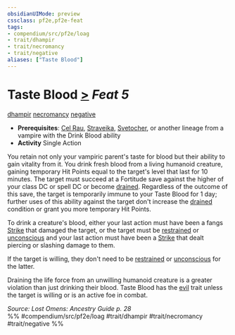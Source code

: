 ```yaml
---
obsidianUIMode: preview
cssclass: pf2e,pf2e-feat
tags:
- compendium/src/pf2e/loag
- trait/dhampir
- trait/necromancy
- trait/negative
aliases: ["Taste Blood"]
---
```

# Taste Blood  [>](../../Rules/core-rulebook/chapter-9-playing-the-game.md#Actions "Single Action") *Feat 5*  
[dhampir](../../Rules/traits/dhampir-b1.md)  [necromancy](../../Rules/traits/necromancy.md)  [negative](../../Rules/traits/negative.md)  

- **Prerequisites**: [Cel Rau](cel-rau-loag.md), [Straveika](straveika-apg.md), [Svetocher](svetocher-apg.md), or another lineage from a vampire with the Drink Blood ability
- **Activity** Single Action

You retain not only your vampiric parent's taste for blood but their ability to gain vitality from it. You drink fresh blood from a living humanoid creature, gaining temporary Hit Points equal to the target's level that last for 10 minutes. The target must succeed at a Fortitude save against the higher of your class DC or spell DC or become [drained](../../Rules/conditions.md#Drained). Regardless of the outcome of this save, the target is temporarily immune to your Taste Blood for 1 day; further uses of this ability against the target don't increase the [drained](../../Rules/conditions.md#Drained) condition or grant you more temporary Hit Points.

To drink a creature's blood, either your last action must have been a fangs [Strike](../../Rules/actions/strike.md) that damaged the target, or the target must be [restrained](../../Rules/conditions.md#Restrained) or [unconscious](../../Rules/conditions.md#Unconscious) and your last action must have been a [Strike](../../Rules/actions/strike.md) that dealt piercing or slashing damage to them.

If the target is willing, they don't need to be [restrained](../../Rules/conditions.md#Restrained) or [unconscious](../../Rules/conditions.md#Unconscious) for the latter.

Draining the life force from an unwilling humanoid creature is a greater violation than just drinking their blood. Taste Blood has the [evil](../../Rules/traits/evil.md) trait unless the target is willing or is an active foe in combat.

*Source: Lost Omens: Ancestry Guide p. 28*  
%% #compendium/src/pf2e/loag #trait/dhampir #trait/necromancy #trait/negative %%